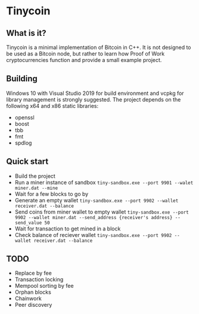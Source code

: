 # Tinycoin

## What is it?

Tinycoin is a minimal implementation of Bitcoin in C++. It is not designed to be used as a Bitcoin node, but rather to learn how Proof of Work cryptocurrencies function and provide a small example project. 

## Building

Windows 10 with Visual Studio 2019 for build environment and vcpkg for library management is strongly suggested. The project depends on the following x64 and x86 static libraries: 

- openssl
- boost
- tbb
- fmt
- spdlog

## Quick start

- Build the project
- Run a miner instance of sandbox
```tiny-sandbox.exe --port 9901 --walet miner.dat --mine```
- Wait for a few blocks to go by
- Generate an empty wallet
```tiny-sandbox.exe --port 9902 --wallet receiver.dat --balance```
- Send coins from miner wallet to empty wallet
```tiny-sandbox.exe --port 9902 --wallet miner.dat --send_address {receiver's address} --send_value 50```
- Wait for transaction to get mined in a block
- Check balance of reciever wallet
```tiny-sandbox.exe --port 9902 --wallet receiver.dat --balance```

## TODO

- Replace by fee
- Transaction locking
- Mempool sorting by fee
- Orphan blocks
- Chainwork
- Peer discovery